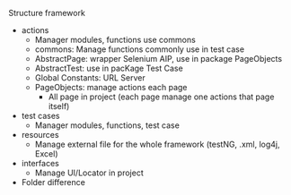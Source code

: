 Structure framework 
+ actions
  - Manager modules, functions use commons
  - commons: Manage functions commonly use in test case
  - AbstractPage: wrapper Selenium AIP, use in package PageObjects
  - AbstractTest: use in pacKage Test Case
  - Global Constants: URL Server
  - PageObjects: manage actions each page
    +  All page in project (each page manage one actions that page itself)
+ test cases
  - Manager modules, functions, test case
+ resources
  - Manage external file for the whole framework (testNG, .xml, log4j, Excel)
+ interfaces
  - Manage UI/Locator in project 
+ Folder difference
